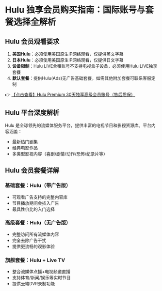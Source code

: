 # Hulu 独享会员购买指南：国际账号与套餐选择全解析

## Hulu 会员观看要求

1. **美国Hulu**：必须使用美国原生IP网络观看，仅提供英文字幕
2. **日本Hulu**：必须使用美国原生IP网络观看，仅提供日文字幕
3. **设备限制**：Hulu LIVE合租账号不支持电视盒子设备，必须使用Hulu LIVE独享套餐
4. **默认套餐**：提供Hulu(Ads)无广告基础套餐，如需其他附加套餐可联系客服定制

👉 [【点击查看】Hulu Premium 30天独享高级会员账号（售后质保）](https://bit.ly/HuLu_vip)

## Hulu 平台深度解析

Hulu 是全球领先的流媒体服务平台，提供丰富的电视节目和影视资源库。平台内容涵盖：

- 最新热门剧集
- 经典电影作品
- 多类型影视内容（喜剧/剧情/动作/恐怖/纪录片等）

## Hulu 会员套餐详解

### 基础套餐：Hulu（带广告版）
- 可观看广告支持的完整内容库
- 节目播放期间会插入广告
- 最具性价比的入门选择

### 高级套餐：Hulu（无广告版）
- 完整访问所有流媒体内容
- 完全去除广告干扰
- 提供更流畅的观影体验

### 旗舰套餐：Hulu + Live TV
- 整合流媒体点播+电视频道直播
- 支持体育/新闻/娱乐等实时节目
- 提供云端DVR录制功能